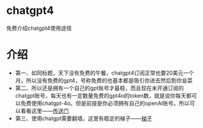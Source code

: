 # chatgpt4
免费介绍chatgpt4使用途径
# 介绍
* 第一、如同标题，天下没有免费的午餐，chatgpt4订阅正常也要20美元一个月，所以没有免费的gpt4，号称免费的也基本都是吸引你进去然后割你韭菜
* 第二、所以还是拥有一个自己的gpt账号才最稳，而且现在未开通订阅的chatgpt账号，每天也有一定数量免费的gpt4o的token数，就是说你每天都可以免费使用chatgpt-4o。但是前提是你必须拥有自己的openAI账号。所以可以看看这里——[传送门](https://www.z2u.com/r/chatgpt4#tt)
* 第三、使用chatgpt需要翻墙，这里有稳定的梯子——[梯子](https://github.com/saliva101/fanqiang#tt)

